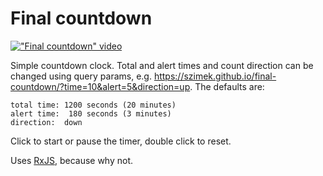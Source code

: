 # Final countdown

[!["Final countdown" video](http://img.youtube.com/vi/9jK-NcRmVcw/0.jpg)](http://www.youtube.com/watch?v=9jK-NcRmVcw)

Simple countdown clock. Total and alert times and count direction can be changed using query params, e.g. https://szimek.github.io/final-countdown/?time=10&alert=5&direction=up. The defaults are:
```
total time: 1200 seconds (20 minutes)
alert time:  180 seconds (3 minutes)
direction:  down
```

Click to start or pause the timer, double click to reset.

Uses [RxJS](https://github.com/ReactiveX/RxJS), because why not.
